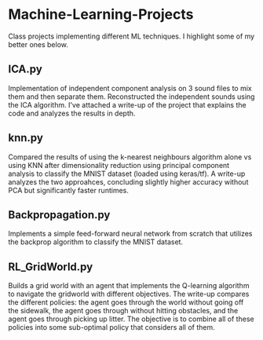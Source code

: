 # Machine-Learning-Projects
Class projects implementing different ML techniques. I highlight some of my better ones below.

## ICA.py
Implementation of independent component analysis on 3 sound files to mix them and then separate them. Reconstructed the independent sounds using the ICA algorithm. I've attached a write-up of the project that explains the code and analyzes the results in depth.

## knn.py

Compared the results of using the k-nearest neighbours algorithm alone vs using KNN after dimensionality reduction using principal component analysis to classify the MNIST dataset (loaded using keras/tf). A write-up analyzes the two approahces, concluding slightly higher accuracy without PCA but significantly faster runtimes.

## Backpropagation.py

Implements a simple feed-forward neural network from scratch that utilizes the backprop algorithm to classify the MNIST dataset.

## RL_GridWorld.py 

Builds a grid world with an agent that implements the Q-learning algorithm to navigate the gridworld with different objectives. The write-up compares the different policies: the agent goes through the world without going off the sidewalk, the agent goes through without hitting obstacles, and the agent goes through picking up litter. The objective is to combine all of these policies into some sub-optimal policy that considers all of them.
